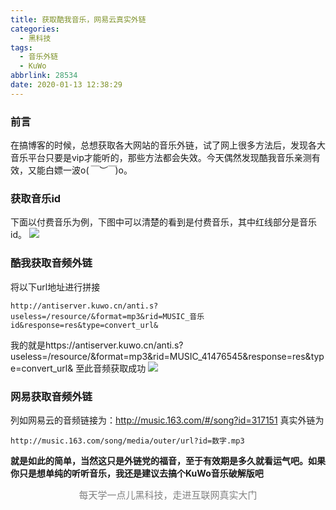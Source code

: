 ```yaml
---
title: 获取酷我音乐，网易云真实外链
categories:
  - 黑科技
tags:
  - 音乐外链
  - KuWo
abbrlink: 28534
date: 2020-01-13 12:38:29
---
```


<meta name="referrer" content="no-referrer" />

### 前言

在搞博客的时候，总想获取各大网站的音乐外链，试了网上很多方法后，发现各大音乐平台只要是vip才能听的，那些方法都会失效。今天偶然发现酷我音乐亲测有效，又能白嫖一波o(*￣︶￣*)o。

<!--more-->

### 获取音乐id
下面以付费音乐为例，下图中可以清楚的看到是付费音乐，其中红线部分是音乐id。
![](https://i0.hdslb.com/bfs/album/a22a726ac925ddeb6f3f8471473c7f64b7a88046.png)

### 酷我获取音频外链
将以下url地址进行拼接
```
http://antiserver.kuwo.cn/anti.s?useless=/resource/&format=mp3&rid=MUSIC_音乐id&response=res&type=convert_url&
```
我的就是https://antiserver.kuwo.cn/anti.s?useless=/resource/&format=mp3&rid=MUSIC_41476545&response=res&type=convert_url&
至此音频获取成功
![](https://i0.hdslb.com/bfs/album/384ddf522accafc362f218dbb07111e86e5f5bbb.png)

### 网易获取音频外链
列如网易云的音频链接为：http://music.163.com/#/song?id=317151
真实外链为
```
http://music.163.com/song/media/outer/url?id=数字.mp3
```
<b>就是如此的简单，当然这只是外链党的福音，至于有效期是多久就看运气吧。如果你只是想单纯的听听音乐，我还是建议去搞个KuWo音乐破解版吧</b>

<center><font style="font-size:15px;color:grey;">每天学一点儿黑科技，走进互联网真实大门</font></center>